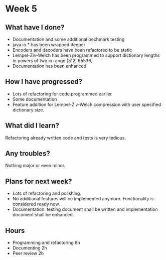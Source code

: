 # Week 5

## What have I done?
* Documentation and some additional bechmark testing
* java.io.* has been wrapped deeper
* Encoders and decoders have been refactored to be static
* Lempel-Ziv-Welch has been programmed to support dictionary lengths in powers of two in range [512, 65536]
* Documentation has been enhanced

## How I have progressed?
* Lots of refactoring for code programmed earlier
* Some documentation
* Feature addition for Lempel-Ziv-Welch compression with user specified dictionary size.

## What did I learn?
Refactoring already written code and tests is very tedious.

## Any troubles?
Nothing major or even minor.

## Plans for next week?
* Lots of refactoring and polishing.
* No additional features will be implemented anymore. Functionality is considered ready now.
* Documentation: testing document shall be written and implementation document shall be enhanced.

## Hours
* Programming and refactoring 8h
* Documenting 2h
* Peer review 2h

